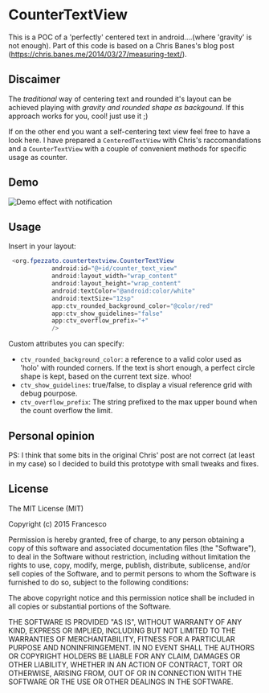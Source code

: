 # CounterTextView
This is a POC of a 'perfectly' centered text in android....(where 'gravity' is not enough).
Part of this code is based on a Chris Banes's blog post (https://chris.banes.me/2014/03/27/measuring-text/).

## Discaimer
The *traditional* way of centering text and rounded it's layout can be achieved playing with *gravity and rounded shape as backgound*. If this approach works for you, cool! just use it ;)

If on the other end you want a self-centering text view feel free to have a look here.
I have prepared a ```CenteredTextView``` with Chris's raccomandations and a ```CounterTextView``` with a couple of convenient methods for specific usage as counter.

## Demo

![Demo effect with notification](/../screenshots/screenshots/counterDemo03.gif?raw=true "Example with a notification counter") 

## Usage
Insert in your layout:
```java
 <org.fpezzato.countertextview.CounterTextView
            android:id="@+id/counter_text_view"
            android:layout_width="wrap_content"
            android:layout_height="wrap_content"
            android:textColor="@android:color/white"
            android:textSize="12sp"
            app:ctv_rounded_background_color="@color/red"
            app:ctv_show_guidelines="false"
            app:ctv_overflow_prefix="+"
            />
```

Custom attributes you can specify:
* ```ctv_rounded_background_color```:  a reference to a valid color used as 'holo' with rounded corners. If the text is short enough, a perfect circle shape is kept, based on the current text size. whoo!
* ```ctv_show_guidelines```: true/false, to display a visual reference grid with debug pourpose. 
* ```ctv_overflow_prefix```: The string prefixed to the max upper bound when the count overflow the limit.


## Personal opinion

PS: I think that some  bits in the original Chris' post are not correct (at least in my case) so I decided to build this prototype with small tweaks and fixes.

License
-------

The MIT License (MIT)

Copyright (c) 2015 Francesco

Permission is hereby granted, free of charge, to any person obtaining a copy
of this software and associated documentation files (the "Software"), to deal
in the Software without restriction, including without limitation the rights
to use, copy, modify, merge, publish, distribute, sublicense, and/or sell
copies of the Software, and to permit persons to whom the Software is
furnished to do so, subject to the following conditions:

The above copyright notice and this permission notice shall be included in all
copies or substantial portions of the Software.

THE SOFTWARE IS PROVIDED "AS IS", WITHOUT WARRANTY OF ANY KIND, EXPRESS OR
IMPLIED, INCLUDING BUT NOT LIMITED TO THE WARRANTIES OF MERCHANTABILITY,
FITNESS FOR A PARTICULAR PURPOSE AND NONINFRINGEMENT. IN NO EVENT SHALL THE
AUTHORS OR COPYRIGHT HOLDERS BE LIABLE FOR ANY CLAIM, DAMAGES OR OTHER
LIABILITY, WHETHER IN AN ACTION OF CONTRACT, TORT OR OTHERWISE, ARISING FROM,
OUT OF OR IN CONNECTION WITH THE SOFTWARE OR THE USE OR OTHER DEALINGS IN THE
SOFTWARE.

